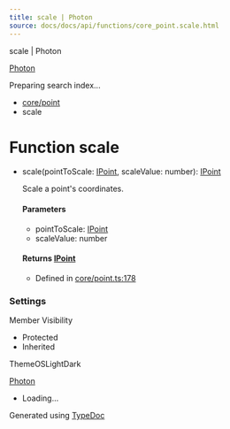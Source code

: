 ```yaml
---
title: scale | Photon
source: docs/docs/api/functions/core_point.scale.html
---
```


scale | Photon

[Photon](../index.md)




Preparing search index...

* [core/point](../modules/core_point.md)
* scale

# Function scale

* scale(pointToScale: [IPoint](../interfaces/core_schema.IPoint.md), scaleValue: number): [IPoint](../interfaces/core_schema.IPoint.md)

  Scale a point's coordinates.

  #### Parameters

  + pointToScale: [IPoint](../interfaces/core_schema.IPoint.md)
  + scaleValue: number

  #### Returns [IPoint](../interfaces/core_schema.IPoint.md)

  + Defined in [core/point.ts:178](https://github.com/mwhite454/photon/blob/main/packages/photon/src/core/point.ts#L178)

### Settings

Member Visibility

* Protected
* Inherited

ThemeOSLightDark

[Photon](../index.md)

* Loading...

Generated using [TypeDoc](https://typedoc.org/)
